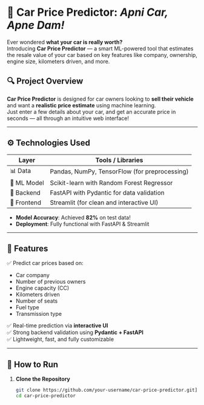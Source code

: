 # 🚗 Car Price Predictor: *Apni Car, Apne Dam!*

Ever wondered **what your car is really worth?**  
Introducing **Car Price Predictor** — a smart ML-powered tool that estimates the resale value of your car based on key features like company, ownership, engine size, kilometers driven, and more.

## 🔍 Project Overview

**Car Price Predictor** is designed for car owners looking to **sell their vehicle** and want a **realistic price estimate** using machine learning.  
Just enter a few details about your car, and get an accurate price in seconds — all through an intuitive web interface!

---

## ⚙️ Technologies Used

| Layer       | Tools / Libraries                          |
|-------------|---------------------------------------------|
| 📊 Data      | Pandas, NumPy, TensorFlow (for preprocessing) |
| 🤖 ML Model | Scikit-learn with Random Forest Regressor   |
| 🔧 Backend  | FastAPI with Pydantic for data validation   |
| 🎨 Frontend | Streamlit (for clean and interactive UI)    |

- **Model Accuracy**: Achieved **82%** on test data!
- **Deployment**: Fully functional with FastAPI & Streamlit

---

## 📌 Features

✅ Predict car prices based on:
- Car company
- Number of previous owners
- Engine capacity (CC)
- Kilometers driven
- Number of seats
- Fuel type
- Transmission type

✅ Real-time prediction via **interactive UI**  
✅ Strong backend validation using **Pydantic + FastAPI**  
✅ Lightweight, fast, and fully customizable

---

## 🚀 How to Run

1. **Clone the Repository**
   ```bash
   git clone https://github.com/your-username/car-price-predictor.git](https://github.com/Krish3736/Car-Price-Predictor
   cd car-price-predictor
